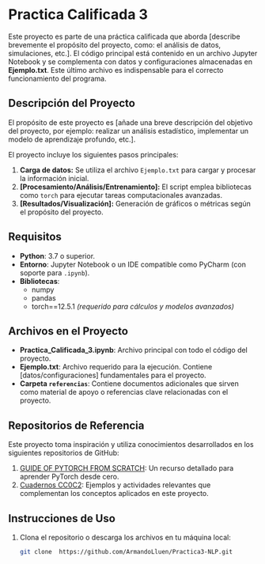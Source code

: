 # Practica Calificada 3

Este proyecto es parte de una práctica calificada que aborda [describe brevemente el propósito del proyecto, como: el análisis de datos, simulaciones, etc.]. El código principal está contenido en un archivo Jupyter Notebook y se complementa con datos y configuraciones almacenadas en **Ejemplo.txt**. Este último archivo es indispensable para el correcto funcionamiento del programa.

## Descripción del Proyecto

El propósito de este proyecto es [añade una breve descripción del objetivo del proyecto, por ejemplo: realizar un análisis estadístico, implementar un modelo de aprendizaje profundo, etc.]. 

El proyecto incluye los siguientes pasos principales:
1. **Carga de datos:** Se utiliza el archivo `Ejemplo.txt` para cargar y procesar la información inicial.
2. **[Procesamiento/Análisis/Entrenamiento]:** El script emplea bibliotecas como `torch` para ejecutar tareas computacionales avanzadas.
3. **[Resultados/Visualización]:** Generación de gráficos o métricas según el propósito del proyecto.

## Requisitos

- **Python**: 3.7 o superior.
- **Entorno**: Jupyter Notebook o un IDE compatible como PyCharm (con soporte para `.ipynb`).
- **Bibliotecas**:
  - numpy
  - pandas
  - torch==12.5.1 *(requerido para cálculos y modelos avanzados)*

## Archivos en el Proyecto

- **Practica_Calificada_3.ipynb**: Archivo principal con todo el código del proyecto.
- **Ejemplo.txt**: Archivo requerido para la ejecución. Contiene [datos/configuraciones] fundamentales para el proyecto.
- **Carpeta `referencias`**: Contiene documentos adicionales que sirven como material de apoyo o referencias clave relacionadas con el proyecto.

## Repositorios de Referencia

Este proyecto toma inspiración y utiliza conocimientos desarrollados en los siguientes repositorios de GitHub:

1. [GUIDE OF PYTORCH FROM SCRATCH](https://github.com/rubensolano2/GUIDES-AND-PRACTICES/blob/main/GUIDE_OF_PYTORCH_FROM_SCRATCH.ipynb): Un recurso detallado para aprender PyTorch desde cero.
2. [Cuadernos CC0C2](https://github.com/kapumota/Actividades-CC0C2/tree/main/Cuadernos-CC0C2): Ejemplos y actividades relevantes que complementan los conceptos aplicados en este proyecto.

## Instrucciones de Uso

1. Clona el repositorio o descarga los archivos en tu máquina local:
   ```bash
   git clone  https://github.com/ArmandoLluen/Practica3-NLP.git
